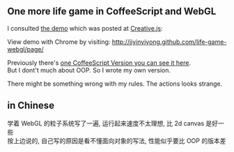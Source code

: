 
## One more life game in CoffeeScript and WebGL

I consulted [the demo][demo] which was posted at [Creative.js][article]:

[article]: http://creativejs.com/tutorials/three-js-part-1-make-a-star-field/
[demo]: http://creativejs.com/uploads/tutorials/three/Part1_particles/ThreeParticles.html

View demo with Chrome by visiting: http://jiyinyiyong.github.com/life-game-webgl/page/

Previously there's [one CoffeeScript Version you can see it here][prev].  
But I dont't much about OOP. So I wrote my own version.  

[prev]: http://willbailey.name/conway/docs/conway.html

There might be something wrong with my rules. The actions looks strange.

## in Chinese

学着 WebGL 的粒子系统写了一遍, 运行起来速度不太理想, 比 2d canvas 是好一些  
按上边说的, 自己写的原因是看不懂面向对象的写法, 性能似乎要比 OOP 的版本差  
